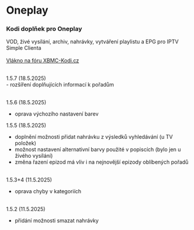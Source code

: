 <h1>Oneplay</h1>
<p>
<h3>Kodi doplňek pro Oneplay</h3>
<p>
VOD, živé vysílání, archiv, nahrávky, vytváření playlistu a EPG pro IPTV Simple Clienta<br><br>
<a href="https://www.xbmc-kodi.cz/prispevek-oneplay">Vlákno na fóru XBMC-Kodi.cz</a><br><br>
</p>
<p>
1.5.7 (18.5.2025)<br>
- rozšíření doplňujících informací k pořadům<br><br>

1.5.6 (18.5.2025)<br>
- oprava výchozího nastavení barev<br>

1.5.5 (18.5.2025)<br>
- doplnění možnosti přidat nahrávku z výsledků vyhledávání (u TV položek)<br>
- možnost nastavení alternativní barvy použité v popiscích (bylo jen u živého vysílání)<br>
- změna řazení epizod má vliv i na nejnovější epizody oblíbených pořadů<br><br>

1.5.3+4 (11.5.2025)<br>
- oprava chyby v kategoriích<br><br>

1.5.2 (11.5.2025)<br>
- přidání možnosti smazat nahrávky<br><br>
</p>
